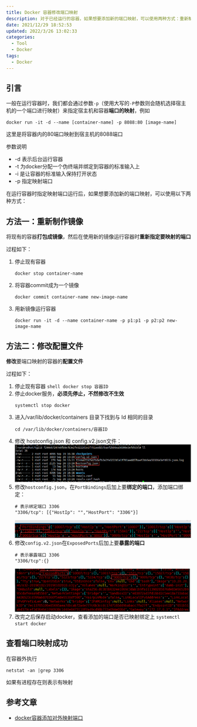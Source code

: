 ```yaml
---
title: Docker 容器修改端口映射
description: 对于已经运行的容器，如果想要添加新的端口映射，可以使用两种方式：重新制作镜像和修改配置文件。
date: 2021/12/29 18:52:53
updated: 2022/3/26 13:02:33
categories:
  - Tool
  - Docker
tags:
  - Docker
---
```


## 引言

一般在运行容器时，我们都会通过参数`-p`（使用大写的`-P`参数则会随机选择宿主机的一个端口进行映射）来指定宿主机和容器**端口的映射**，例如

```
docker run -it -d --name [container-name] -p 8088:80 [image-name]
```

这里是将容器内的80端口映射到宿主机的8088端口

参数说明

-   -d 表示后台运行容器
-   -t 为docker分配一个伪终端并绑定到容器的标准输入上
-   -i 是让容器的标准输入保持打开状态
-   -p 指定映射端口

在运行容器时指定映射端口运行后，如果想要添加新的端口映射，可以使用以下两种方式：

## 方法一：重新制作镜像

将现有的容器**打包成镜像**，然后在使用新的镜像运行容器时**重新指定要映射的端口**

过程如下：

1.   停止现有容器
     ```shell
     docker stop container-name
     ```
2.   将容器commit成为一个镜像
     ```shell
     docker commit container-name new-image-name
     ```
3.   用新镜像运行容器
     ```shell
     docker run -it -d --name container-name -p p1:p1 -p p2:p2 new-image-name
     ```

## 方法二：修改配置文件

**修改**要端口映射的容器的**配置文件**

过程如下：

1.   停止现有容器
    ```shell
    docker stop 容器ID
    ```
2.   停止docker服务，**必须先停止，不然修改不生效**
     ```shell
     systemctl stop docker
     ```
3.   进入/var/lib/docker/containers 目录下找到与 Id 相同的目录
     ```
     cd /var/lib/docker/containers/容器ID
     ```
4.   修改 hostconfig.json 和 config.v2.json文件：
     ![img](https://raw.githubusercontent.com/Jxpro/PicBed/master/md/2021/10/29-223332.png)
5.   修改`hostconfig.json`，在`PortBindings`后加上要**绑定的端口**，添加端口绑定：
     ```shell
     # 表示绑定端口 3306
     "3306/tcp": [{"HostIp": "","HostPort": "3306"}]
     ```
     ![img](https://raw.githubusercontent.com/Jxpro/PicBed/master/md/2021/10/29-223343.png)
6.   修改`config.v2.json`在`ExposedPorts`后加上要**暴露的端口**
     ```shell
     # 表示暴露端口 3306
     "3306/tcp":{}
     ```
     ![img](https://raw.githubusercontent.com/Jxpro/PicBed/master/md/2021/10/29-223349.png)
7.   改完之后保存启动docker，查看添加的端口是否已映射绑定上
    ```
    systemctl start docker
    ```

## 查看端口映射成功

在容器外执行

```
netstat -an |grep 3306
```

如果有进程存在则表示有映射

## 参考文章

-   [docker容器添加对外映射端口](https://www.cnblogs.com/zhumengke/articles/13525837.html)
